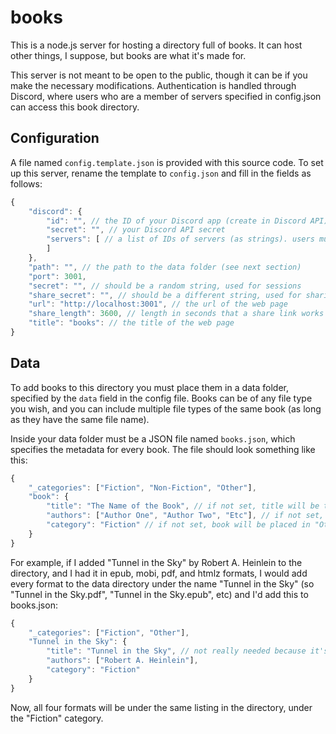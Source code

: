 # books

This is a node.js server for hosting a directory full of books. It can host other things, I suppose, but books are what it's made for.

This server is not meant to be open to the public, though it can be if you make the necessary modifications. Authentication is handled through Discord, where users who are a member of servers specified in config.json can access this book directory.

## Configuration

A file named `config.template.json` is provided with this source code. To set up this server, rename the template to `config.json` and fill in the fields as follows:
```js
{
    "discord": {
        "id": "", // the ID of your Discord app (create in Discord API)
        "secret": "", // your Discord API secret
        "servers": [ // a list of IDs of servers (as strings). users must be in one of these to access books
        ]
    },
    "path": "", // the path to the data folder (see next section)
    "port": 3001,
    "secret": "", // should be a random string, used for sessions
    "share_secret": "", // should be a different string, used for sharing
    "url": "http://localhost:3001", // the url of the web page
    "share_length": 3600, // length in seconds that a share link works for
    "title": "books": // the title of the web page
}
```

## Data

To add books to this directory you must place them in a data folder, specified by the `data` field in the config file. Books can be of any file type you wish, and you can include multiple file types of the same book (as long as they have the same file name).

Inside your data folder must be a JSON file named `books.json`, which specifies the metadata for every book. The file should look something like this:
```js
{
    "_categories": ["Fiction", "Non-Fiction", "Other"],
    "book": {
        "title": "The Name of the Book", // if not set, title will be the filename of the book
        "authors": ["Author One", "Author Two", "Etc"], // if not set, book will have no authors
        "category": "Fiction" // if not set, book will be placed in "Other"
    }
}
```

For example, if I added "Tunnel in the Sky" by Robert A. Heinlein to the directory, and I had it in epub, mobi, pdf, and htmlz formats, I would add every format to the data directory under the name "Tunnel in the Sky" (so "Tunnel in the Sky.pdf", "Tunnel in the Sky.epub", etc) and I'd add this to books.json:
```js
{
    "_categories": ["Fiction", "Other"],
    "Tunnel in the Sky": {
        "title": "Tunnel in the Sky", // not really needed because it's the same as the filename
        "authors": ["Robert A. Heinlein"],
        "category": "Fiction"
    }
}
```

Now, all four formats will be under the same listing in the directory, under the "Fiction" category.